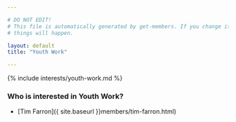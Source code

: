 ```yaml
---

# DO NOT EDIT!
# This file is automatically generated by get-members. If you change it, bad
# things will happen.

layout: default
title: "Youth Work"

---
```


{% include interests/youth-work.md %}

### Who is interested in Youth Work?


* [Tim Farron]({ site.baseurl }}members/tim-farron.html)
